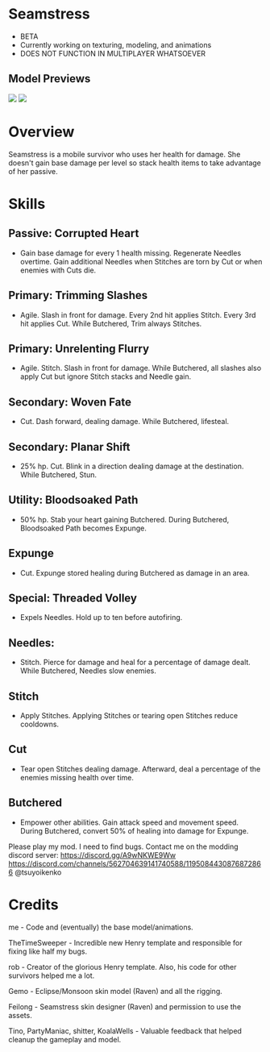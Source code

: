 # Seamstress
- BETA
- Currently working on texturing, modeling, and animations
- DOES NOT FUNCTION IN MULTIPLAYER WHATSOEVER

## Model Previews
[![](https://media.discordapp.net/attachments/1119077461783748652/1203256037986144276/image.png?ex=65d06e82&is=65bdf982&hm=231ffa6a2fcbc77ab23e667490eb951907bc3408760222bfd055221452a7a592&=&format=webp&quality=lossless&width=627&height=671)]()
[![](https://media.discordapp.net/attachments/1119077461783748652/1199057179555147867/image.png?ex=65c12805&is=65aeb305&hm=16dd05509565282af7206b459201067aba79c29c71e97357cae699ad6e791e08&=&format=webp&quality=lossless&width=402&height=676)]()

# Overview
Seamstress is a mobile survivor who uses her health for damage. She doesn't gain base damage per level so stack health items to take advantage of her passive. 

# Skills
Passive: **Corrupted Heart**
---
- Gain base damage for every 1 health missing. Regenerate Needles overtime. Gain additional Needles when Stitches are torn by Cut or when enemies with Cuts die.

Primary: **Trimming Slashes**
---
- Agile. Slash in front for damage. Every 2nd hit applies Stitch. Every 3rd hit applies Cut. While Butchered, Trim always Stitches.   

Primary: **Unrelenting Flurry**
---
- Agile. Stitch. Slash in front for damage. While Butchered, all slashes also apply Cut but ignore Stitch stacks and Needle gain.   

Secondary: **Woven Fate** 
---
- Cut. Dash forward, dealing damage. While Butchered, lifesteal.

Secondary: **Planar Shift** 
---
- 25% hp. Cut. Blink in a direction dealing damage at the destination. While Butchered, Stun.

Utility: **Bloodsoaked Path**
---
- 50% hp. Stab your heart gaining Butchered. During Butchered, Bloodsoaked Path becomes Expunge.

**Expunge**
---
- Cut. Expunge stored healing during Butchered as damage in an area.

Special: **Threaded Volley**
---
- Expels Needles. Hold up to ten before autofiring.

**Needles**:
---
- Stitch. Pierce for damage and heal for a percentage of damage dealt. While Butchered, Needles slow enemies.

**Stitch** 
---
- Apply Stitches. Applying Stitches or tearing open Stitches reduce cooldowns.

**Cut** 
---
- Tear open Stitches dealing damage. Afterward, deal a percentage of the enemies missing health over time.

**Butchered**
---
- Empower other abilities. Gain attack speed and movement speed. During Butchered, convert 50% of healing into damage for Expunge.

Please play my mod. I need to find bugs.
Contact me on the modding discord server: https://discord.gg/A9wNKWE9Ww https://discord.com/channels/562704639141740588/1195084430876872866 @tsuyoikenko

# Credits 
me - Code and (eventually) the base model/animations.

TheTimeSweeper - Incredible new Henry template and responsible for fixing like half my bugs.

rob - Creator of the glorious Henry template. Also, his code for other survivors helped me a lot.

Gemo - Eclipse/Monsoon skin model (Raven) and all the rigging.

Feilong - Seamstress skin designer (Raven) and permission to use the assets.

Tino, PartyManiac, shitter, KoalaWells - Valuable feedback that helped cleanup the gameplay and model.
